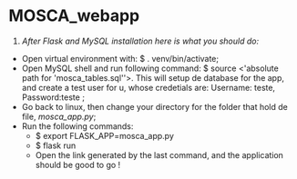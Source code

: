 # MOSCA_webapp

1. *After Flask and MySQL installation here is what you should do:*
  - Open virtual environment with: $ . venv/bin/activate;
  - Open MySQL shell and run following command: $ source <'absolute path for 'mosca_tables.sql''>. This will setup de database for the app, and create a test user for u, whose credetials are: Username: teste, Password:teste ;
  - Go back to linux, then change your directory for the folder that hold de file, *mosca_app.py*;
  - Run the following commands:
    - $ export FLASK_APP=mosca_app.py
    - $ flask run
    - Open the link generated by the last command, and the application should be good to go !
